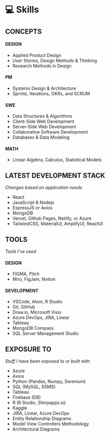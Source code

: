 # 💻 Skills

## CONCEPTS 
#### DESIGN
- Applied Product Design
- User Stories, Design Methods & Thinking
- Research Methods in Design
#### PM
- Systems Design & Architecture
- Sprints, Iterations, OKRs, and SCRUM 
#### SWE
- Data Structures & Algorithms
- Client-Side Web Development 
- Server-Side Web Development
- Collaborative Software Development
- Databases & Data Modeling
#### MATH
- Linear Algebra, Calculus, Statistical Models

## LATEST DEVELOPMENT STACK
*Changes based on application needs*
- React
- JavaScript & Nodejs
- ExpressJS or Axios
- MongoDB
- Vercel, Github Pages, Netlify, or Azure 
- TailwindCSS, MaterialUI, AmplifyUI, ReactUI

## TOOLS
*Tools I've used*
#### DESIGN
- FIGMA, Pitch
- Miro, FigJam, Notion
#### DEVELOPMENT
- VSCode, Atom, R Studio
- Git, GitHub
- Draw.io, Microsoft Visio
- Azure DevOps, JIRA, Linear
- Tableau
- MongoDB Compass
- SQL Server Management Studio 
 
## EXPOSURE TO
*Stuff I have been exposed to or built with*
- Azure
- Axios 
- Python (Pandas, Numpy, Serenium)
- SQL (MySQL, SSMS)
- Tableau
- Firebase (DB)
- R (R Studio, Shinyapps.io)
- Kaggle
- JIRA, Linear, Azure DevOps
- Entity Relationship Diagrams
- Model View Controllers Methodology
- Architectural Diagrams

